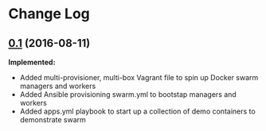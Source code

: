 # Change Log

## [0.1](https://github.com/jamesdmorgan/vagrant-ansible-docker-swarm/releases/tag/v0.1) (2016-08-11)

**Implemented:**
- Added multi-provisioner, multi-box Vagrant file to spin up Docker swarm managers and workers
- Added Ansible provisioning swarm.yml to bootstap managers and workers
- Added apps.yml playbook to start up a collection of demo containers to demonstrate swarm
